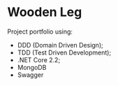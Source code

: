 # Wooden Leg

Project portfolio using:
- DDD (Domain Driven Design);
- TDD (Test Driven Development);
- .NET Core 2.2;
- MongoDB
- Swagger

